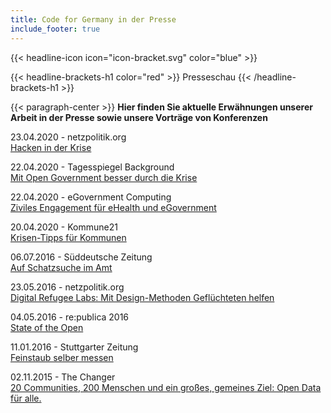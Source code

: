 ```yaml
---
title: Code for Germany in der Presse
include_footer: true
---
```


{{< headline-icon icon="icon-bracket.svg" color="blue" >}}


{{< headline-brackets-h1 color="red"  >}}
Presseschau
{{< /headline-brackets-h1  >}}

{{< paragraph-center  >}}
**Hier finden Sie aktuelle Erwähnungen unserer Arbeit in der Presse sowie unsere Vorträge von Konferenzen**

23.04.2020 - netzpolitik.org\
[Hacken in der Krise](https://netzpolitik.org/2020/hacken-in-der-krise/)


22.04.2020 - Tagesspiegel Background\
[Mit Open Government besser durch die Krise](https://background.tagesspiegel.de/digitalisierung/mit-open-government-besser-durch-die-krise)


22.04.2020 - eGovernment Computing\
[Ziviles Engagement für eHealth und eGovernment](https://www.egovernment-computing.de/ziviles-engagement-fuer-ehealth-und-egovernment-a-926522/)


20.04.2020 - Kommune21\
[Krisen-Tipps für Kommunen](https://www.kommune21.de/meldung_33767_Krisen-Tipps+f%C3%BCr+Kommunen.html)


06.07.2016 - Süddeutsche Zeitung\
[Auf Schatzsuche im Amt](https://www.sueddeutsche.de/wirtschaft/digitale-verwaltung-auf-schatzsuche-im-amt-1.3065789)


23.05.2016 - netzpolitik.org\
[Digital Refugee Labs: Mit Design-Methoden Geflüchteten helfen](https://netzpolitik.org/2016/digital-refugee-labs-mit-design-methoden-gefluechteten-helfen/)


04.05.2016 - re:publica 2016\
[State of the Open](https://www.youtube.com/watch?v=_Abt2yV-BWE&feature=youtu.be)


11.01.2016 - Stuttgarter Zeitung\
[Feinstaub selber messen](https://www.stuttgarter-zeitung.de/inhalt.luftdaten-in-stuttgart-feinstaub-selber-messen.837ad3fd-d121-4cbe-9d1a-376c98fc1fba.html)


02.11.2015 - The Changer\
[20 Communities, 200 Menschen und ein großes, gemeines Ziel: Open Data für alle.](https://www.tbd.community/de/a/open-data-innovationen-und-community)
